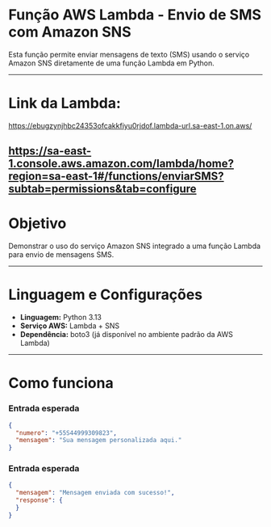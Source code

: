 # Função AWS Lambda - Envio de SMS com Amazon SNS

Esta função permite enviar mensagens de texto (SMS) usando o serviço Amazon SNS diretamente de uma função Lambda em Python.

---

# Link da Lambda:
https://ebugzynjhbc24353ofcakkfiyu0rjdof.lambda-url.sa-east-1.on.aws/

https://sa-east-1.console.aws.amazon.com/lambda/home?region=sa-east-1#/functions/enviarSMS?subtab=permissions&tab=configure
---

# Objetivo

Demonstrar o uso do serviço Amazon SNS integrado a uma função Lambda para envio de mensagens SMS.

---

# Linguagem e Configurações

- **Linguagem:** Python 3.13  
- **Serviço AWS:** Lambda + SNS  
- **Dependência:** boto3 (já disponível no ambiente padrão da AWS Lambda)

---

# Como funciona

### Entrada esperada

```json
{
  "numero": "+55S44999309823",
  "mensagem": "Sua mensagem personalizada aqui."
}
```

### Entrada esperada

```json
{
  "mensagem": "Mensagem enviada com sucesso!",
  "response": {
  }
}
